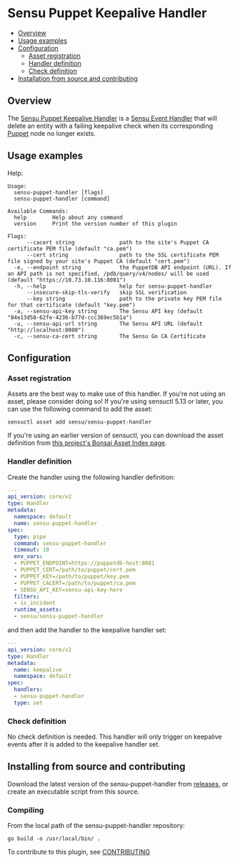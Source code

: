 # Sensu Puppet Keepalive Handler

- [Overview](#overview)
- [Usage examples](#usage-examples)
- [Configuration](#configuration)
  - [Asset registration](#asset-registration)
  - [Handler definition](#handler-definition)
  - [Check definition](#check-definition)
- [Installation from source and
  contributing](#installation-from-source-and-contributing)

## Overview

The [Sensu Puppet Keepalive Handler][0] is a [Sensu Event Handler][3] that will
delete an entity with a failing keepalive check when its corresponding [Puppet][2]
node no longer exists.

## Usage examples

Help:

```
Usage:
  sensu-puppet-handler [flags]
  sensu-puppet-handler [command]

Available Commands:
  help        Help about any command
  version     Print the version number of this plugin

Flags:
      --cacert string              path to the site's Puppet CA certificate PEM file (default "ca.pem")
      --cert string                path to the SSL certificate PEM file signed by your site's Puppet CA (default "cert.pem")
  -e, --endpoint string            the PuppetDB API endpoint (URL). If an API path is not specified, /pdb/query/v4/nodes/ will be used (default "https://10.73.10.116:8081")
  -h, --help                       help for sensu-puppet-handler
      --insecure-skip-tls-verify   skip SSL verification
      --key string                 path to the private key PEM file for that certificate (default "key.pem")
  -a, --sensu-api-key string       The Sensu API key (default "84e13d58-62fe-4236-b77d-ccc369ec5b1a")
  -u, --sensu-api-url string       The Sensu API URL (default "http://localhost:8080")
  -c, --sensu-ca-cert string       The Sensu Go CA Certificate
```

## Configuration

### Asset registration

Assets are the best way to make use of this handler. If you're not using an asset, please consider doing so! If you're using sensuctl 5.13 or later, you can use the following command to add the asset:

`sensuctl asset add sensu/sensu-puppet-handler`

If you're using an earlier version of sensuctl, you can download the asset
definition from [this project's Bonsai Asset Index
page](https://bonsai.sensu.io/assets/sensu/sensu-puppet-handler).

### Handler definition

Create the handler using the following handler definition:

```yml
---
api_version: core/v2
type: Handler
metadata:
  namespace: default
  name: sensu-puppet-handler
spec:
  type: pipe
  command: sensu-puppet-handler
  timeout: 10
  env_vars:
  - PUPPET_ENDPOINT=https://puppetdb-host:8081
  - PUPPET_CERT=/path/to/puppet/cert.pem
  - PUPPET_KEY=/path/to/puppet/key.pem
  - PUPPET_CACERT=/path/to/puppet/ca.pem
  - SENSU_API_KEY=sensu-api-key-here
  filters:
  - is_incident
  runtime_assets:
  - sensu/sensu-puppet-handler
```

and then add the handler to the keepalive handler set:

``` yml
---
api_version: core/v2
type: Handler
metadata:
  name: keepalive
  namespace: default
spec:
  handlers:
  - sensu-puppet-handler
  type: set
```


### Check definition

No check definition is needed. This handler will only trigger on keepalive
events after it is added to the keepalive handler set.

## Installing from source and contributing

Download the latest version of the sensu-puppet-handler from [releases][4],
or create an executable script from this source.

### Compiling

From the local path of the sensu-puppet-handler repository:
```
go build -o /usr/local/bin/ .
```

To contribute to this plugin, see [CONTRIBUTING](https://github.com/sensu/sensu-go/blob/master/CONTRIBUTING.md)

[0]: https://github.com/sensu/sensu-puppet-handler
[1]: https://github.com/sensu/sensu-go
[2]: https://puppet.com/
[3]: https://docs.sensu.io/sensu-go/latest/reference/handlers/#how-do-sensu-handlers-work
[4]: https://github.com/sensu/sensu-puppet-handler/releases

